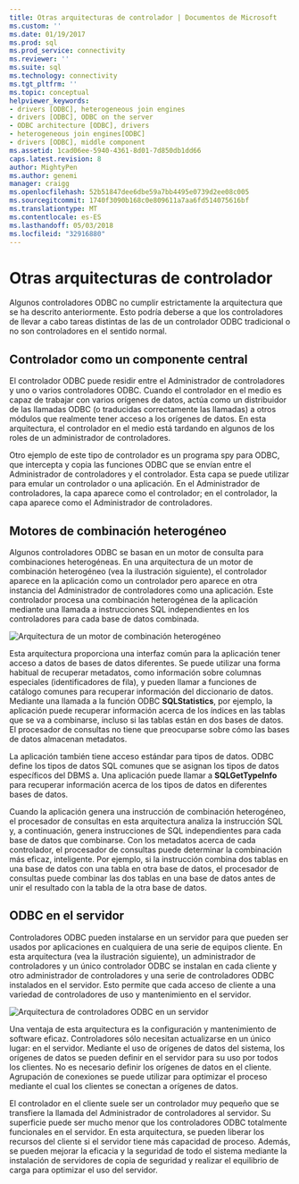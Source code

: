 ```yaml
---
title: Otras arquitecturas de controlador | Documentos de Microsoft
ms.custom: ''
ms.date: 01/19/2017
ms.prod: sql
ms.prod_service: connectivity
ms.reviewer: ''
ms.suite: sql
ms.technology: connectivity
ms.tgt_pltfrm: ''
ms.topic: conceptual
helpviewer_keywords:
- drivers [ODBC], heterogeneous join engines
- drivers [ODBC], ODBC on the server
- ODBC architecture [ODBC], drivers
- heterogeneous join engines[ODBC]
- drivers [ODBC], middle component
ms.assetid: 1cad06ee-5940-4361-8d01-7d850db1dd66
caps.latest.revision: 8
author: MightyPen
ms.author: genemi
manager: craigg
ms.openlocfilehash: 52b51847dee6dbe59a7bb4495e0739d2ee08c005
ms.sourcegitcommit: 1740f3090b168c0e809611a7aa6fd514075616bf
ms.translationtype: MT
ms.contentlocale: es-ES
ms.lasthandoff: 05/03/2018
ms.locfileid: "32916880"
---
```

# <a name="other-driver-architectures"></a>Otras arquitecturas de controlador
Algunos controladores ODBC no cumplir estrictamente la arquitectura que se ha descrito anteriormente. Esto podría deberse a que los controladores de llevar a cabo tareas distintas de las de un controlador ODBC tradicional o no son controladores en el sentido normal.  
  
## <a name="driver-as-a-middle-component"></a>Controlador como un componente central  
 El controlador ODBC puede residir entre el Administrador de controladores y uno o varios controladores ODBC. Cuando el controlador en el medio es capaz de trabajar con varios orígenes de datos, actúa como un distribuidor de las llamadas ODBC (o traducidas correctamente las llamadas) a otros módulos que realmente tener acceso a los orígenes de datos. En esta arquitectura, el controlador en el medio está tardando en algunos de los roles de un administrador de controladores.  
  
 Otro ejemplo de este tipo de controlador es un programa spy para ODBC, que intercepta y copia las funciones ODBC que se envían entre el Administrador de controladores y el controlador. Esta capa se puede utilizar para emular un controlador o una aplicación. En el Administrador de controladores, la capa aparece como el controlador; en el controlador, la capa aparece como el Administrador de controladores.  
  
## <a name="heterogeneous-join-engines"></a>Motores de combinación heterogéneo  
 Algunos controladores ODBC se basan en un motor de consulta para combinaciones heterogéneas. En una arquitectura de un motor de combinación heterogéneo (vea la ilustración siguiente), el controlador aparece en la aplicación como un controlador pero aparece en otra instancia del Administrador de controladores como una aplicación. Este controlador procesa una combinación heterogénea de la aplicación mediante una llamada a instrucciones SQL independientes en los controladores para cada base de datos combinada.  
  
 ![Arquitectura de un motor de combinación heterogéneo](../../odbc/reference/media/fig3-4.gif "fig3-4")  
  
 Esta arquitectura proporciona una interfaz común para la aplicación tener acceso a datos de bases de datos diferentes. Se puede utilizar una forma habitual de recuperar metadatos, como información sobre columnas especiales (identificadores de fila), y pueden llamar a funciones de catálogo comunes para recuperar información del diccionario de datos. Mediante una llamada a la función ODBC **SQLStatistics**, por ejemplo, la aplicación puede recuperar información acerca de los índices en las tablas que se va a combinarse, incluso si las tablas están en dos bases de datos. El procesador de consultas no tiene que preocuparse sobre cómo las bases de datos almacenan metadatos.  
  
 La aplicación también tiene acceso estándar para tipos de datos. ODBC define los tipos de datos SQL comunes que se asignan los tipos de datos específicos del DBMS a. Una aplicación puede llamar a **SQLGetTypeInfo** para recuperar información acerca de los tipos de datos en diferentes bases de datos.  
  
 Cuando la aplicación genera una instrucción de combinación heterogéneo, el procesador de consultas en esta arquitectura analiza la instrucción SQL y, a continuación, genera instrucciones de SQL independientes para cada base de datos que combinarse. Con los metadatos acerca de cada controlador, el procesador de consultas puede determinar la combinación más eficaz, inteligente. Por ejemplo, si la instrucción combina dos tablas en una base de datos con una tabla en otra base de datos, el procesador de consultas puede combinar las dos tablas en una base de datos antes de unir el resultado con la tabla de la otra base de datos.  
  
## <a name="odbc-on-the-server"></a>ODBC en el servidor  
 Controladores ODBC pueden instalarse en un servidor para que pueden ser usados por aplicaciones en cualquiera de una serie de equipos cliente. En esta arquitectura (vea la ilustración siguiente), un administrador de controladores y un único controlador ODBC se instalan en cada cliente y otro administrador de controladores y una serie de controladores ODBC instalados en el servidor. Esto permite que cada acceso de cliente a una variedad de controladores de uso y mantenimiento en el servidor.  
  
 ![Arquitectura de controladores ODBC en un servidor](../../odbc/reference/media/fig3-5.gif "FIG3-5")  
  
 Una ventaja de esta arquitectura es la configuración y mantenimiento de software eficaz. Controladores sólo necesitan actualizarse en un único lugar: en el servidor. Mediante el uso de orígenes de datos del sistema, los orígenes de datos se pueden definir en el servidor para su uso por todos los clientes. No es necesario definir los orígenes de datos en el cliente. Agrupación de conexiones se puede utilizar para optimizar el proceso mediante el cual los clientes se conectan a orígenes de datos.  
  
 El controlador en el cliente suele ser un controlador muy pequeño que se transfiere la llamada del Administrador de controladores al servidor. Su superficie puede ser mucho menor que los controladores ODBC totalmente funcionales en el servidor. En esta arquitectura, se pueden liberar los recursos del cliente si el servidor tiene más capacidad de proceso. Además, se pueden mejorar la eficacia y la seguridad de todo el sistema mediante la instalación de servidores de copia de seguridad y realizar el equilibrio de carga para optimizar el uso del servidor.
